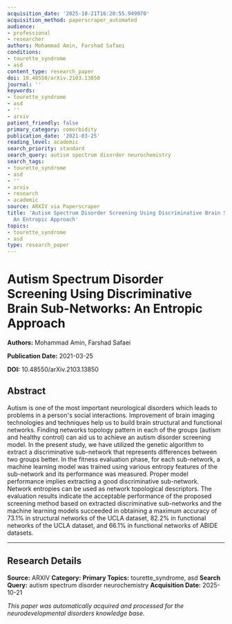 ```yaml
---
acquisition_date: '2025-10-21T16:20:55.949970'
acquisition_method: paperscraper_automated
audience:
- professional
- researcher
authors: Mohammad Amin, Farshad Safaei
conditions:
- tourette_syndrome
- asd
content_type: research_paper
doi: 10.48550/arXiv.2103.13850
journal: ''
keywords:
- tourette_syndrome
- asd
- ''
- arxiv
patient_friendly: false
primary_category: comorbidity
publication_date: '2021-03-25'
reading_level: academic
search_priority: standard
search_query: autism spectrum disorder neurochemistry
search_tags:
- tourette_syndrome
- asd
- ''
- arxiv
- research
- academic
source: ARXIV via Paperscraper
title: 'Autism Spectrum Disorder Screening Using Discriminative Brain Sub-Networks:
  An Entropic Approach'
topics:
- tourette_syndrome
- asd
type: research_paper
---
```


# Autism Spectrum Disorder Screening Using Discriminative Brain Sub-Networks: An Entropic Approach

**Authors:** Mohammad Amin, Farshad Safaei

**Publication Date:** 2021-03-25

**DOI:** 10.48550/arXiv.2103.13850

## Abstract

Autism is one of the most important neurological disorders which leads to problems in a person's social interactions. Improvement of brain imaging technologies and techniques help us to build brain structural and functional networks. Finding networks topology pattern in each of the groups (autism and healthy control) can aid us to achieve an autism disorder screening model. In the present study, we have utilized the genetic algorithm to extract a discriminative sub-network that represents differences between two groups better. In the fitness evaluation phase, for each sub-network, a machine learning model was trained using various entropy features of the sub-network and its performance was measured. Proper model performance implies extracting a good discriminative sub-network. Network entropies can be used as network topological descriptors. The evaluation results indicate the acceptable performance of the proposed screening method based on extracted discriminative sub-networks and the machine learning models succeeded in obtaining a maximum accuracy of 73.1% in structural networks of the UCLA dataset, 82.2% in functional networks of the UCLA dataset, and 66.1% in functional networks of ABIDE datasets.

---

## Research Details

**Source:** ARXIV
**Category:** 
**Primary Topics:** tourette_syndrome, asd
**Search Query:** autism spectrum disorder neurochemistry
**Acquisition Date:** 2025-10-21

*This paper was automatically acquired and processed for the neurodevelopmental disorders knowledge base.*
